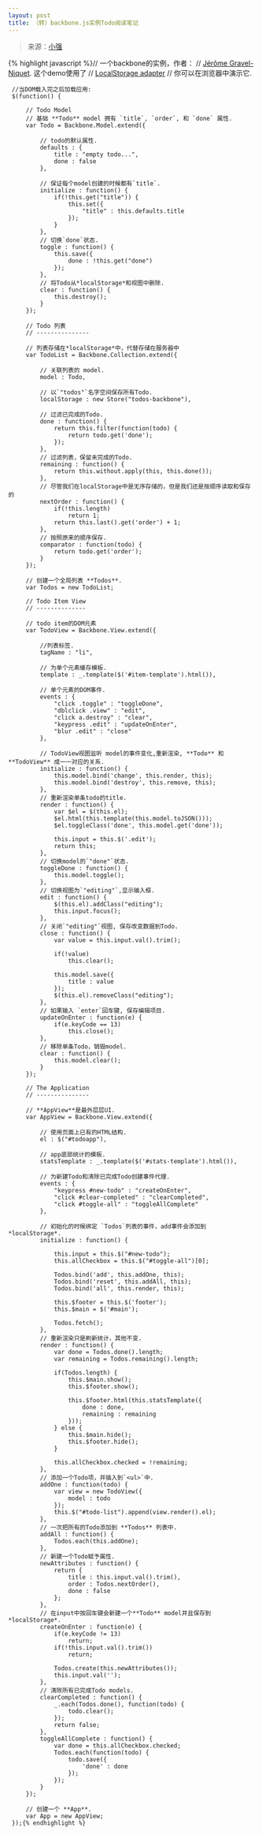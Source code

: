 ```yaml
---
layout: post
title: （转）backbone.js实例Todo阅读笔记
---
```


> 来源：[小强](http://www.xiaoqiang.org/javascript/backbone-js-todo.html)

{% highlight javascript %}// 一个backbone的实例，作者：
     // [Jérôme Gravel-Niquet](http://jgn.me/). 这个demo使用了
     // [LocalStorage adapter](backbone-localstorage.js)
     // 你可以在浏览器中演示它.

     //当DOM载入完之后加载应用:
     $(function() {

         // Todo Model
         // 基础 **Todo** model 拥有 `title`, `order`, 和 `done` 属性.
         var Todo = Backbone.Model.extend({

             // todo的默认属性.
             defaults : {
                 title : "empty todo...",
                 done : false
             },

             // 保证每个model创建的时候都有`title`.
             initialize : function() {
                 if(!this.get("title")) {
                     this.set({
                         "title" : this.defaults.title
                     });
                 }
             },
             // 切换`done`状态.
             toggle : function() {
                 this.save({
                     done : !this.get("done")
                 });
             },
             // 将Todo从*localStorage*和视图中删除.
             clear : function() {
                 this.destroy();
             }
         });

         // Todo 列表
         // ---------------

         // 列表存储在*localStorage*中，代替存储在服务器中
         var TodoList = Backbone.Collection.extend({

             // 关联列表的 model.
             model : Todo,

             // 以`"todos"`名字空间保存所有Todo.
             localStorage : new Store("todos-backbone"),

             // 过滤已完成的Todo.
             done : function() {
                 return this.filter(function(todo) {
                     return todo.get('done');
                 });
             },
             // 过滤列表，保留未完成的Todo.
             remaining : function() {
                 return this.without.apply(this, this.done());
             },
             // 尽管我们在localStorage中是无序存储的，但是我们还是按顺序读取和保存的
             nextOrder : function() {
                 if(!this.length)
                     return 1;
                 return this.last().get('order') + 1;
             },
             // 按照原来的顺序保存.
             comparator : function(todo) {
                 return todo.get('order');
             }
         });

         // 创建一个全局列表 **Todos**.
         var Todos = new TodoList;

         // Todo Item View
         // --------------

         // todo item的DOM元素
         var TodoView = Backbone.View.extend({

             //列表标签.
             tagName : "li",

             // 为单个元素缓存模板.
             template : _.template($('#item-template').html()),

             // 单个元素的DOM事件.
             events : {
                 "click .toggle" : "toggleDone",
                 "dblclick .view" : "edit",
                 "click a.destroy" : "clear",
                 "keypress .edit" : "updateOnEnter",
                 "blur .edit" : "close"
             },

             // TodoView视图监听 model的事件变化,重新渲染, **Todo** 和 **TodoView** 成一一对应的关系.
             initialize : function() {
                 this.model.bind('change', this.render, this);
                 this.model.bind('destroy', this.remove, this);
             },
             // 重新渲染单条todo的title.
             render : function() {
                 var $el = $(this.el);
                 $el.html(this.template(this.model.toJSON()));
                 $el.toggleClass('done', this.model.get('done'));

                 this.input = this.$('.edit');
                 return this;
             },
             // 切换model的`"done"`状态.
             toggleDone : function() {
                 this.model.toggle();
             },
             // 切换视图为`"editing"`,显示输入框.
             edit : function() {
                 $(this.el).addClass("editing");
                 this.input.focus();
             },
             // 关闭`"editing"`视图, 保存改变数据到Todo.
             close : function() {
                 var value = this.input.val().trim();

                 if(!value)
                     this.clear();

                 this.model.save({
                     title : value
                 });
                 $(this.el).removeClass("editing");
             },
             // 如果输入 `enter`回车键, 保存编辑项目.
             updateOnEnter : function(e) {
                 if(e.keyCode == 13)
                     this.close();
             },
             // 移除单条Todo，销毁model.
             clear : function() {
                 this.model.clear();
             }
         });

         // The Application
         // ---------------

         // **AppView**是最外层层UI.
         var AppView = Backbone.View.extend({

             // 使用页面上已有的HTML结构.
             el : $("#todoapp"),

             // app底部统计的模板.
             statsTemplate : _.template($('#stats-template').html()),

             // 为新建Todo和清除已完成Todo创建事件代理.
             events : {
                 "keypress #new-todo" : "createOnEnter",
                 "click #clear-completed" : "clearCompleted",
                 "click #toggle-all" : "toggleAllComplete"
             },

             // 初始化的时候绑定 `Todos`列表的事件，add事件会添加到 *localStorage*.
             initialize : function() {

                 this.input = this.$("#new-todo");
                 this.allCheckbox = this.$("#toggle-all")[0];

                 Todos.bind('add', this.addOne, this);
                 Todos.bind('reset', this.addAll, this);
                 Todos.bind('all', this.render, this);

                 this.$footer = this.$('footer');
                 this.$main = $('#main');

                 Todos.fetch();
             },
             // 重新渲染只是刷新统计，其他不变.
             render : function() {
                 var done = Todos.done().length;
                 var remaining = Todos.remaining().length;

                 if(Todos.length) {
                     this.$main.show();
                     this.$footer.show();

                     this.$footer.html(this.statsTemplate({
                         done : done,
                         remaining : remaining
                     }));
                 } else {
                     this.$main.hide();
                     this.$footer.hide();
                 }

                 this.allCheckbox.checked = !remaining;
             },
             // 添加一个Todo项，并插入到`<ul>`中.
             addOne : function(todo) {
                 var view = new TodoView({
                     model : todo
                 });
                 this.$("#todo-list").append(view.render().el);
             },
             // 一次把所有的Todo添加到 **Todos** 列表中.
             addAll : function() {
                 Todos.each(this.addOne);
             },
             // 新建一个Todo赋予属性.
             newAttributes : function() {
                 return {
                     title : this.input.val().trim(),
                     order : Todos.nextOrder(),
                     done : false
                 };
             },
             // 在input中按回车键会新建一个**Todo** model并且保存到*localStorage*.
             createOnEnter : function(e) {
                 if(e.keyCode != 13)
                     return;
                 if(!this.input.val().trim())
                     return;

                 Todos.create(this.newAttributes());
                 this.input.val('');
             },
             // 清除所有已完成Todo models.
             clearCompleted : function() {
                 _.each(Todos.done(), function(todo) {
                     todo.clear();
                 });
                 return false;
             },
             toggleAllComplete : function() {
                 var done = this.allCheckbox.checked;
                 Todos.each(function(todo) {
                     todo.save({
                         'done' : done
                     });
                 });
             }
         });

         // 创建一个 **App**.
         var App = new AppView;
     });{% endhighlight %}